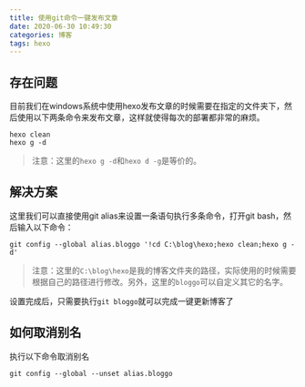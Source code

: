 ```yaml
---
title: 使用git命令一键发布文章
date: 2020-06-30 10:49:30
categories: 博客
tags: hexo
---
```


## 存在问题

目前我们在windows系统中使用hexo发布文章的时候需要在指定的文件夹下，然后使用以下两条命令来发布文章，这样就使得每次的部署都非常的麻烦。

<!--more-->

```
hexo clean
hexo g -d
```

> 注意：这里的`hexo g -d`和`hexo d -g`是等价的。

## 解决方案

这里我们可以直接使用git alias来设置一条语句执行多条命令，打开git bash，然后输入以下命令：

```
git config --global alias.bloggo '!cd C:\blog\hexo;hexo clean;hexo g -d'
```

> 注意：这里的`C:\blog\hexo`是我的博客文件夹的路径，实际使用的时候需要根据自己的路径进行修改。另外，这里的`bloggo`可以自定义其它的名字。

设置完成后，只需要执行`git bloggo`就可以完成一键更新博客了

## 如何取消别名

执行以下命令取消别名

```
git config --global --unset alias.bloggo
```

